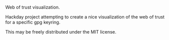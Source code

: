 Web of trust visualization.

Hackday project attempting to create a nice visualization of the web of
trust for a specific gpg keyring.

This may be freely distributed under the MIT license.
